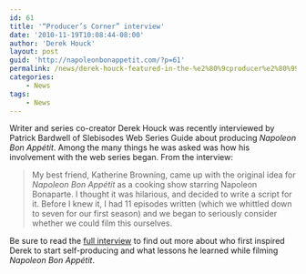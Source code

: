 ```yaml
---
id: 61
title: '“Producer’s Corner” interview'
date: '2010-11-19T10:08:44-08:00'
author: 'Derek Houck'
layout: post
guid: 'http://napoleonbonappetit.com/?p=61'
permalink: /news/derek-houck-featured-in-the-%e2%80%9cproducer%e2%80%99s-corner%e2%80%9d/
categories:
    - News
tags:
    - News
---
```


Writer and series co-creator Derek Houck was recently interviewed by Patrick Bardwell of Slebisodes Web Series Guide about producing *Napoleon Bon Appétit*. Among the many things he was asked was how his involvement with the web series began. From the interview:

> My best friend, Katherine Browning, came up with the original idea for *Napoleon Bon Appétit* as a cooking show starring Napoleon Bonaparte. I thought it was hilarious, and decided to write a script for it. Before I knew it, I had 11 episodes written (which we whittled down to seven for our first season) and we began to seriously consider whether we could film this ourselves.

Be sure to read the [full interview](http://www.slebisodes.com/producers-corner/derek-houck.html) to find out more about who first inspired Derek to start self-producing and what lessons he learned while filming *Napoleon Bon Appétit*.